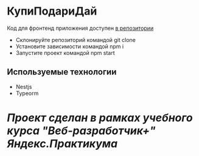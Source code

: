 # КупиПодариДай

Код для фронтенд приложения доступен [в репозитории](https://github.com/yandex-praktikum/kupipodariday-frontend.git)

- Склонируйте репозиторий командой git clone 
- Установите зависимости командой npm i
- Запустите проект командой npm start

## Используемые технологии
+ Nestjs
+ Typeorm


# ***Проект сделан в рамках учебного курса "Веб-разработчик+" Яндекс.Практикума*** 